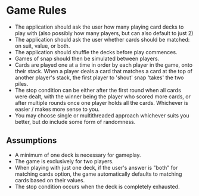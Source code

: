 # Game Rules

* The application should ask the user how many playing card decks to play with (also possibly how many players,
  but can also default to just 2)
* The application should ask the user whether cards should be matched: on suit, value, or both.
* The application should shuffle the decks before play commences.
* Games of snap should then be simulated between players.
* Cards are played one at a time in order by each player in the game, onto their stack.
  When a player deals a card that matches a card at the top of another player's stack, the first player to 'shout' snap 'takes' the two piles.
* The stop condition can be either after the first round when all cards were dealt,
  with the winner being the player who scored more cards, or after multiple rounds once one player holds all the cards.
  Whichever is easier / makes more sense to you.
* You may choose single or multithreaded approach whichever suits you better, but do include some form of randomness.

## Assumptions

* A minimum of one deck is necessary for gameplay. 
* The game is exclusively for two players. 
* When playing with just one deck, if the user's answer is "both" for matching cards option, the game automatically defaults to matching cards based on their values. 
* The stop condition occurs when the deck is completely exhausted.